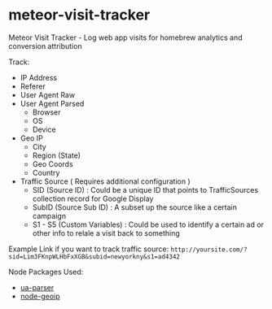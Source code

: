 meteor-visit-tracker
===================

Meteor Visit Tracker - Log web app visits for homebrew analytics and conversion attribution

Track:
  * IP Address
  * Referer
  * User Agent Raw
  * User Agent Parsed
    * Browser
    * OS
    * Device
  * Geo IP
    * City
    * Region (State)
    * Geo Coords
    * Country
  * Traffic Source ( Requires additional configuration )
    * SID (Source ID) : Could be a unique ID that points to TrafficSources collection record for Google Display
    * SubID (Source Sub ID) : A subset up the source like a certain campaign
    * S1 - S5 (Custom Variables) : Could be used to identify a certain ad or other info to relale a visit back to something
    
Example Link if you want to track traffic source:
`http://yoursite.com/?sid=Lim3FKnpWLHbFxXGB&subid=newyorkny&s1=ad4342`

Node Packages Used:
* [ua-parser](https://github.com/tobie/ua-parser)
* [node-geoip](https://github.com/bluesmoon/node-geoip)
